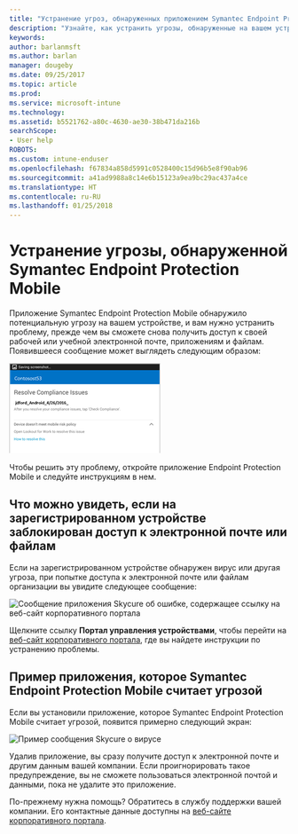 ```yaml
---
title: "Устранение угроз, обнаруженных приложением Symantec Endpoint Protection Mobile для Android | Документы Майкрософт"
description: "Узнайте, как устранить угрозы, обнаруженные на вашем устройстве Android."
keywords: 
author: barlanmsft
ms.author: barlan
manager: dougeby
ms.date: 09/25/2017
ms.topic: article
ms.prod: 
ms.service: microsoft-intune
ms.technology: 
ms.assetid: b5521762-a80c-4630-ae30-38b471da216b
searchScope:
- User help
ROBOTS: 
ms.custom: intune-enduser
ms.openlocfilehash: f67834a858d5991c0528400c15d96b5e8f90ab96
ms.sourcegitcommit: a41ad9988a8c14e6b15123a9ea9bc29ac437a4ce
ms.translationtype: HT
ms.contentlocale: ru-RU
ms.lasthandoff: 01/25/2018
---
```

# <a name="resolve-a-threat-found-by-symantec-endpoint-protection-mobile"></a>Устранение угрозы, обнаруженной Symantec Endpoint Protection Mobile

Приложение Symantec Endpoint Protection Mobile обнаружило потенциальную угрозу на вашем устройстве, и вам нужно устранить проблему, прежде чем вы сможете снова получить доступ к своей рабочей или учебной электронной почте, приложениям и файлам. Появившееся сообщение может выглядеть следующим образом:

![Приложение Skycure обнаружило на устройстве угрозу](./media/lookout-threat-found-android.png)

Чтобы решить эту проблему, откройте приложение Endpoint Protection Mobile и следуйте инструкциям в нем.

## <a name="what-you-might-see-if-your-enrolled-device-is-blocked-from-accessing-email-or-files"></a>Что можно увидеть, если на зарегистрированном устройстве заблокирован доступ к электронной почте или файлам

Если на зарегистрированном устройстве обнаружен вирус или другая угроза, при попытке доступа к электронной почте или файлам организации вы увидите следующее сообщение:

![Сообщение приложения Skycure об ошибке, содержащее ссылку на веб-сайт корпоративного портала](./media/skycure-list-of-potential-issues-android.png)

Щелкните ссылку **Портал управления устройствами**, чтобы перейти на [веб-сайт корпоративного портала](https://portal.manage.microsoft.com#HelpDeskDialog), где вы найдете инструкции по устранению проблемы.

## <a name="example-of-an-app-that-symantec-endpoint-protection-mobile-sees-as-a-threat"></a>Пример приложения, которое Symantec Endpoint Protection Mobile считает угрозой

Если вы установили приложение, которое Symantec Endpoint Protection Mobile считает угрозой, появится примерно следующий экран:

![Пример сообщения Skycure о вирусе](./media/skycure-virus-alert-android.png)

Удалив приложение, вы сразу получите доступ к электронной почте и другим данным вашей компании. Если проигнорировать такое предупреждение, вы не сможете пользоваться электронной почтой и данными, пока не удалите это приложение.

По-прежнему нужна помощь? Обратитесь в службу поддержки вашей компании. Его контактные данные доступны на [веб-сайте корпоративного портала](https://portal.manage.microsoft.com#HelpDeskDialog).

